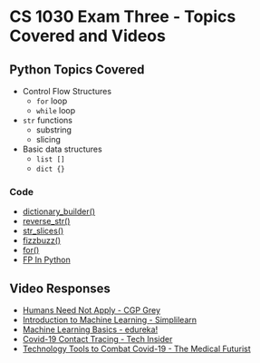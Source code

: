 # CS 1030 Exam Three - Topics Covered and Videos

## Python Topics Covered

- Control Flow Structures
  - `for` loop
  - `while` loop
- `str` functions
  - substring
  - slicing
- Basic data structures
  - `list []`
  - `dict {}`

### Code

- [dictionary_builder()](dictionary_builder.py)
- [reverse_str()](reverse_str.py)
- [str_slices()](str_slices.py)
- [fizzbuzz()](fizzbuzz.py)
- [for()](for.py)
- [FP In Python](python_fp.py)

## Video Responses

- [Humans Need Not Apply - CGP Grey](https://www.youtube.com/watch?v=7Pq-S557XQU)
- [Introduction to Machine Learning - Simplilearn](https://www.youtube.com/watch?v=ukzFI9rgwfU)
- [Machine Learning Basics - edureka!](https://www.youtube.com/watch?v=hjh1ikznScg)
- [Covid-19 Contact Tracing - Tech Insider](https://www.youtube.com/watch?v=UZy71gqISY4)
- [Technology Tools to Combat Covid-19 - The Medical Futurist](https://www.youtube.com/watch?v=r9VeCmM8--4)
